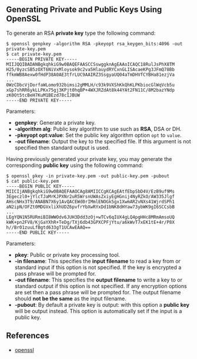 ## Generating Private and Public Keys Using OpenSSL

To generate an RSA **private key** type the following command:
```
$ openssl genpkey -algorithm RSA -pkeyopt rsa_keygen_bits:4096 -out private-key.pem
$ cat private-key.pem
-----BEGIN PRIVATE KEY-----
MIIJQQIBADANBgkqhkiG9w0BAQEFAASCCSswggknAgEAAoICAQC18RulJsPhX8TM
H25/0yzcSB5zOXT6NiVxMloysok9c2va5HlauydRYCxnGLISAcaeKPg3JFmQ78Bb
ffkmWB8Aexw0fHdP38A0AE3tfrLUC9AAIRZ3SsgyaUQ04aTmDHVfCYBHa81ezjVa
...
0WzCDbcVjDorfaWLomo932bimsi2gMMLH/c93k9VXShKkQhKLPKbiocGlWqVcb5u
xGp7shRR6ykLLPKx75gj3KPjt0hqBP+4WXJRZdAt8k44YAt2FN11C/8M2bazYNdp
zK0Ot5tcBeH7KuM1BEzd78cIJBUW
-----END PRIVATE KEY-----
```
Parameters: 
* **genpkey**: Generate a private key.
* **-algorithm alg**: Public key algorithm to use such as **RSA**, DSA or DH.
* **-pkeyopt opt:value**: Set the public key algorithm option `opt` to `value`.
* **-out filename**: Output the key to the specified file. If this argument is not specified then standard output is used.
 
Having previously generated your private key, you may generate the corresponding **public key** using the following command:
```
$ openssl pkey -in private-key.pem -out public-key.pem -pubout
$ cat public-key.pem 
-----BEGIN PUBLIC KEY-----
MIICIjANBgkqhkiG9w0BAQEFAAOCAg8AMIICCgKCAgEAtfEbpSbD4V/EzB9uf9Ms
3Egeczl0+jYlcTJaMrKJPXNr2uR5WrsnUWAsZxiyEgHGnij4NyRZkO/AW335Jlgf
AHscNHx3T9/ANABN7X6y1AvQACEWd0rIMmlENOGk5gx1XwmAR2vNXs41WjrdSPh1
aN2ipN/OFZt0MDGVxliXhUDZ6pvfrYbXwRYxDd1bNK8dHYaw73ybWK9gI6SCCsbB
...
LEgYQN1N5RURmiBI8WWOdv6JUH3Ddd3zOj+wTCv6qIUX4gLQ4pgHHc8MRmAmsoUQ
kWK+pn2FV8/KjGaYXhR+TeDg/TXj6db43GPXCPFjYtu/a6kWvT7xEK1tE+4r/P8X
h//Br01zuuLfBgtd633gT1UCAwEAAQ==
-----END PUBLIC KEY-----
```
Parameters:
* **pkey**: Public or private key processing tool.
* **-in filename**: This specifies the **input filename** to read a key from or standard input 
   if this option is not specified. 
   If the key is encrypted a pass phrase will be prompted for.
* **-out filename**: This specifies the **output filename** to write a key to or standard output 
   if this option is not specified. 
   If any encryption options are set then a pass phrase will be prompted for. 
   The output filename should **not be the same** as the input filename.
* **-pubout**: By default a private key is output: with this option a **public key** will be 
   output instead. This option is automatically set if the input is a public key.

## References
* [openssl](https://www.openssl.org/docs/man1.1.1/man1/openssl.html)
